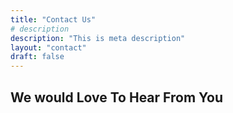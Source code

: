 ```yaml
---
title: "Contact Us"
# description
description: "This is meta description"
layout: "contact"
draft: false
---
```


## We would Love To Hear From You
